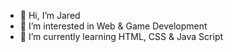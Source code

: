 - 👋 Hi, I’m Jared
- 👀 I’m interested in Web & Game Development
- 🌱 I’m currently learning HTML, CSS & Java Script

<!---
JaredS04 /JaredS04  is a ✨ special ✨ repository because its `README.md` (this file) appears on your GitHub profile.
You can click the Preview link to take a look at your changes.
--->
